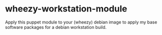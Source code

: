 # wheezy-workstation-module
Apply this puppet module to your (wheezy) debian image to apply my base software packages for a debian workstation build.
